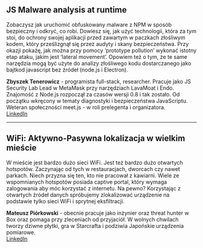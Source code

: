 ## JS Malware analysis at runtime

Zobaczysz jak uruchomić obfuskowany malware z NPM w sposób bezpieczny i odkryć, co robi. Dowiesz się, jak użyć technologii, która za tym stoi, do ochrony swojej aplikacji przed zawartym w paczkach złośliwym kodem, który prześlizgnął się przez audyty i skany bezpieczeństwa. Przy okazji pokażę, jak można przy pomocy ‘prototype pollution’ wykonać istotny etap ataku, jakim jest ‘lateral movement’. Opowiem też o tym, że te same narzędzia mogą być użyte do analizy złośliwego kodu dostarczanego jako bajtkod javascript bez źródeł (node.js i Electron).

**Zbyszek Tenerowicz** - programista full-stack, researcher. Pracuje jako JS Security Lab Lead w MetaMask przy narzędziach LavaMoat i Endo. Znajomość z Node.js rozpoczął za czasów wersji 0.8 i tak zostało. Od początku wkręcony w tematy diagnostyki i bezpieczeństwa JavaScriptu. Weteran społeczności meet.js - w roli prelegenta i organizatora.  
[LinkedIn](https://www.linkedin.com/in/zbigniew-tenerowicz-288175165/)

---

## WiFi: Aktywno-Pasywna lokalizacja w wielkim mieście

W mieście jest bardzo dużo sieci WiFi. Jest też bardzo dużo otwartych hotspotów. Zaczynając od tych w restauracjach, dworcach czy nawet parkach. Niech przyzna się ten, kto nie pracował z kawiarni. Wiele ze wspomnianych hotspotów posiada captive portal, który wymaga zalogowania aby móc korzystać z internetu. Na pewno? Korzystając z otwartych źródeł danych spróbujemy zlokalizować urządzenie na podstawie tylko sieci WiFi i sprytnej eksfiltracji.

**Mateusz Piórkowski** - obecnie pracuje jako inżynier oraz threat hunter w Box oraz pomaga przy zleceniach od przyjaciół. W wolnych chwilach tworzy dziwne płytki, gra w Starcrafta i podziwia Japońskie urządzenia pomiarowe.  
[LinkedIn](https://www.linkedin.com/in/mateusz-pi%C3%B3rkowski-9b7ba4104/)
